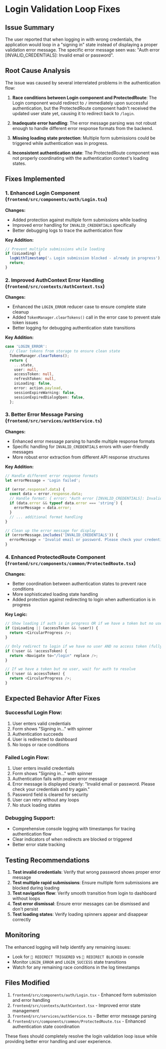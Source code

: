 # Login Validation Loop Fixes

## Issue Summary

The user reported that when logging in with wrong credentials, the application would loop in a "signing in" state instead of displaying a proper validation error message. The specific error message seen was: "Auth error [INVALID_CREDENTIALS]: Invalid email or password".

## Root Cause Analysis

The issue was caused by several interrelated problems in the authentication flow:

1. **Race conditions between Login component and ProtectedRoute**: The Login component would redirect to `/` immediately upon successful authentication, but the ProtectedRoute component hadn't received the updated user state yet, causing it to redirect back to `/login`.

2. **Inadequate error handling**: The error message parsing was not robust enough to handle different error response formats from the backend.

3. **Missing loading state protection**: Multiple form submissions could be triggered while authentication was in progress.

4. **Inconsistent authentication state**: The ProtectedRoute component was not properly coordinating with the authentication context's loading states.

## Fixes Implemented

### 1. Enhanced Login Component (`frontend/src/components/auth/Login.tsx`)

**Changes:**
- Added protection against multiple form submissions while loading
- Improved error handling for `INVALID_CREDENTIALS` specifically
- Better debugging logs to trace the authentication flow

**Key Addition:**
```typescript
// Prevent multiple submissions while loading
if (isLoading) {
  logWithTimestamp('⚠️ Login submission blocked - already in progress');
  return;
}
```

### 2. Improved AuthContext Error Handling (`frontend/src/contexts/AuthContext.tsx`)

**Changes:**
- Enhanced the `LOGIN_ERROR` reducer case to ensure complete state cleanup
- Added `TokenManager.clearTokens()` call in the error case to prevent stale token issues
- Better logging for debugging authentication state transitions

**Key Addition:**
```typescript
case 'LOGIN_ERROR':
  // Clear tokens from storage to ensure clean state
  TokenManager.clearTokens();
  return {
    ...state,
    user: null,
    accessToken: null,
    refreshToken: null,
    isLoading: false,
    error: action.payload,
    sessionExpireWarning: false,
    sessionExpiredDialogOpen: false,
  };
```

### 3. Better Error Message Parsing (`frontend/src/services/authService.ts`)

**Changes:**
- Enhanced error message parsing to handle multiple response formats
- Specific handling for `INVALID_CREDENTIALS` errors with user-friendly messages
- More robust error extraction from different API response structures

**Key Addition:**
```typescript
// Handle different error response formats
let errorMessage = 'Login failed';

if (error.response?.data) {
  const data = error.response.data;
  // Handle format: { error: "Auth error [INVALID_CREDENTIALS]: Invalid email or password" }
  if (data.error && typeof data.error === 'string') {
    errorMessage = data.error;
  }
  // ... additional format handling
}

// Clean up the error message for display
if (errorMessage.includes('INVALID_CREDENTIALS')) {
  errorMessage = 'Invalid email or password. Please check your credentials and try again.';
}
```

### 4. Enhanced ProtectedRoute Component (`frontend/src/components/common/ProtectedRoute.tsx`)

**Changes:**
- Better coordination between authentication states to prevent race conditions
- More sophisticated loading state handling
- Added protection against redirecting to login when authentication is in progress

**Key Logic:**
```typescript
// Show loading if auth is in progress OR if we have a token but no user yet
if (isLoading || (accessToken && !user)) {
  return <CircularProgress />;
}

// Only redirect to login if we have no user AND no access token (fully unauthenticated)
if (!user && !accessToken) {
  return <Navigate to="/login" replace />;
}

// If we have a token but no user, wait for auth to resolve
if (!user && accessToken) {
  return <CircularProgress />;
}
```

## Expected Behavior After Fixes

### Successful Login Flow:
1. User enters valid credentials
2. Form shows "Signing in..." with spinner
3. Authentication succeeds
4. User is redirected to dashboard
5. No loops or race conditions

### Failed Login Flow:
1. User enters invalid credentials
2. Form shows "Signing in..." with spinner
3. Authentication fails with proper error message
4. Error message is displayed clearly: "Invalid email or password. Please check your credentials and try again."
5. Password field is cleared for security
6. User can retry without any loops
7. No stuck loading states

### Debugging Support:
- Comprehensive console logging with timestamps for tracing authentication flow
- Clear indicators of when redirects are blocked or triggered
- Better error state tracking

## Testing Recommendations

1. **Test invalid credentials**: Verify that wrong password shows proper error message
2. **Test multiple rapid submissions**: Ensure multiple form submissions are blocked during loading
3. **Test navigation flow**: Verify smooth transition from login to dashboard without loops
4. **Test error dismissal**: Ensure error messages can be dismissed and don't persist
5. **Test loading states**: Verify loading spinners appear and disappear correctly

## Monitoring

The enhanced logging will help identify any remaining issues:
- Look for `🚨 REDIRECT TRIGGERED` vs `🚫 REDIRECT BLOCKED` in console
- Monitor `LOGIN_ERROR` and `LOGIN_SUCCESS` state transitions
- Watch for any remaining race conditions in the log timestamps

## Files Modified

1. `frontend/src/components/auth/Login.tsx` - Enhanced form submission and error handling
2. `frontend/src/contexts/AuthContext.tsx` - Improved error state management
3. `frontend/src/services/authService.ts` - Better error message parsing
4. `frontend/src/components/common/ProtectedRoute.tsx` - Enhanced authentication state coordination

These fixes should completely resolve the login validation loop issue while providing better error handling and user experience.
